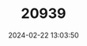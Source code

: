 ---
title: "20939"
category: "Strophitus connasaugaensis"
draft: false
date: 2024-02-22 13:03:50
languages:
  English: ["Alabama Creekmussel"]
---